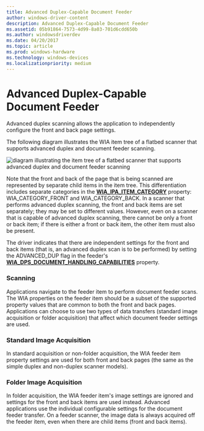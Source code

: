 ```yaml
---
title: Advanced Duplex-Capable Document Feeder
author: windows-driver-content
description: Advanced Duplex-Capable Document Feeder
ms.assetid: 05b91864-7573-4d99-8a03-701d6cdd650b
ms.author: windowsdriverdev
ms.date: 04/20/2017
ms.topic: article
ms.prod: windows-hardware
ms.technology: windows-devices
ms.localizationpriority: medium
---
```


# Advanced Duplex-Capable Document Feeder





Advanced duplex scanning allows the application to independently configure the front and back page settings.

The following diagram illustrates the WIA item tree of a flatbed scanner that supports advanced duplex and document feeder scanning.

![diagram illustrating the item tree of a flatbed scanner that supports advanced duplex and document feeder scanning](images/wia-feeder-tree3.png)

Note that the front and back of the page that is being scanned are represented by separate child items in the item tree. This differentiation includes separate categories in the [**WIA\_IPA\_ITEM\_CATEGORY**](https://msdn.microsoft.com/library/windows/hardware/ff551581) property: WIA\_CATEGORY\_FRONT and WIA\_CATEGORY\_BACK. In a scanner that performs advanced duplex scanning, the front and back items are set separately; they may be set to different values. However, even on a scanner that is capable of advanced duplex scanning, there cannot be only a front or back item; if there is either a front or back item, the other item must also be present.

The driver indicates that there are independent settings for the front and back items (that is, an advanced duplex scan is to be performed) by setting the ADVANCED\_DUP flag in the feeder's [**WIA\_DPS\_DOCUMENT\_HANDLING\_CAPABILITIES**](https://msdn.microsoft.com/library/windows/hardware/ff551379) property.

### Scanning

Applications navigate to the feeder item to perform document feeder scans. The WIA properties on the feeder item should be a subset of the supported property values that are common to both the front and back pages. Applications can choose to use two types of data transfers (standard image acquisition or folder acquisition) that affect which document feeder settings are used.

### Standard Image Acquisition

In standard acquisition or non-folder acquisition, the WIA feeder item property settings are used for both front and back pages (the same as the simple duplex and non-duplex scanner models).

### Folder Image Acquisition

In folder acquisition, the WIA feeder item's image settings are ignored and settings for the front and back items are used instead. Advanced applications use the individual configurable settings for the document feeder transfer. On a feeder scanner, the image data is always acquired off the feeder item, even when there are child items (front and back items).

 

 





